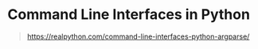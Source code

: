 

# Command Line Interfaces in Python
> https://realpython.com/command-line-interfaces-python-argparse/